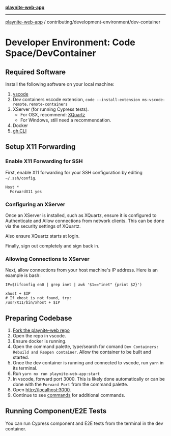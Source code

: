 [**playnite-web-app**](../../../README.md)

***

[playnite-web-app](../../../README.md) / contributing/development-environment/dev-container

# Developer Environment: Code Space/DevContainer

## Required Software

Install the following software on your local machine:

1. [vscode](https://code.visualstudio.com/Download)
2. Dev containers vscode extension, `code --install-extension ms-vscode-remote.remote-containers`
3. XServer (for running Cypress tests).
   - For OSX, recommend: [XQuartz](https://www.bing.com/ck/a?!&&p=c21da4f99329c03fJmltdHM9MTcxODg0MTYwMCZpZ3VpZD0zOTJjZTBlOC1iMzRjLTY3Y2MtMDU4NC1mM2NkYjI2MDY2NjUmaW5zaWQ9NTIyNw&ptn=3&ver=2&hsh=3&fclid=392ce0e8-b34c-67cc-0584-f3cdb2606665&psq=xquartz+&u=a1aHR0cHM6Ly93d3cueHF1YXJ0ei5vcmcv&ntb=1)
   - For Windows, still need a recommendation.
4. Docker
5. [gh CLI](https://github.com/cli/cli)

## Setup X11 Forwarding

### Enable X11 Forwarding for SSH

First, enable X11 forwarding for your SSH configuration by editing `~/.ssh/config`.

```ssh_config
Host *
  ForwardX11 yes
```

### Configuring an XServer

Once an XServer is installed, such as XQuartz, ensure it is configured to Authenticate and Allow connections from network clients. This can be done via the security settings of XQuartz.

Also ensure XQuartz starts at login.

Finally, sign out completely and sign back in.

### Allowing Connections to XServer

Next, allow connections from your host machine's IP address. Here is an example is bash:

```shell
IP=$(ifconfig en0 | grep inet | awk '$1=="inet" {print $2}')

xhost + $IP
# If xhost is not found, try:
/usr/X11/bin/xhost + $IP
```

## Preparing Codebase

1. [Fork the playnite-web repo](https://github.com/andrew-codes/playnite-web/fork)
2. Open the repo in vscode.
3. Ensure docker is running.
4. Open the command palette, type/search for comand `Dev Containers: Rebuild and Reopen container`. Allow the container to be built and started.
5. Once the dev container is running and connected to vscode, run `yarn` in its terminal.
6. Run `yarn nx run playnite-web-app:start`
7. In vscode, forward port 3000. This is likely done automatically or can be done with the `Forward Port` from the command palette.
8. Open [http://localhost:3000](http://localhost:3000).
9. Continue to see [commands](index.md) for additional commands.

## Running Component/E2E Tests

You can run Cypress component and E2E tests from the terminal in the dev container.
